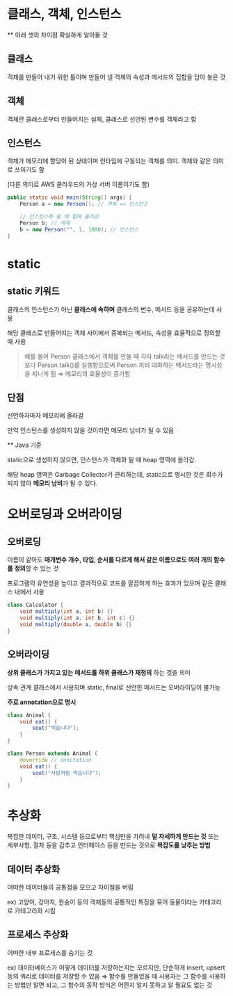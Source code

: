 # 클래스, 객체, 인스턴스

\*\* 아래 셋의 차이점 확실하게 알아둘 것

## 클래스

객체를 만들어 내기 위한 틀이며 만들어 낼 객체의 속성과 메서드의 집합을 담아 놓은 것

## 객체

객체란 클래스로부터 만들어지는 실체, 클래스로 선언된 변수를 객체라고 함

## 인스턴스

객체가 메모리에 할당이 된 상태이며 런타임에 구동되는 객체를 의미. 객체와 같은 의미로 쓰이기도 함

(다른 의미로 AWS 클라우드의 가상 서버 이름이기도 함)

```java
public static void main(String[] args) {
	Person a = new Person(); // 객체 => 인스턴스

	// 인스턴스화 될 때 힙에 올라감
	Person b; // 객체
	b = new Person("", 1, 1000); // 인스턴스
}
```

# static

## static 키워드

클래스의 인스턴스가 아닌 **클래스에 속하며** 클래스의 변수, 메서드 등을 공유하는데 사용

해당 클래스로 만들어지는 객체 사이에서 중복되는 메서드, 속성을 효율적으로 정의할 때 사용

> 예를 들어 Person 클래스에서 객체를 만들 때 각자 talk라는 메서드를 만드는 것보다 Person.talk()를 실행함으로써 Person 끼리 대화하는 메서드라는 명시성을 지니게 됨 ⇒ 메모리의 효율성이 증가함

## 단점

선언하자마자 메모리에 올라감

만약 인스턴스를 생성하지 않을 것이라면 메모리 낭비가 될 수 있음

\*\* Java 기준

static으로 생성하지 않으면, 인스턴스가 객체화 될 때 heap 영역에 올라감.

해당 heap 영역은 Garbage Collector가 관리하는데, static으로 명시한 것은 회수가 되지 않아 **메모리 낭비**가 될 수 있다.

# 오버로딩과 오버라이딩

## 오버로딩

이름이 같아도 **매개변수 개수, 타입, 순서를 다르게 해서 같은 이름으로도 여러 개의 함수를 정의**할 수 있는 것

프로그램의 유연성을 높이고 결과적으로 코드를 깔끔하게 하는 효과가 있으며 같은 클래스 내에서 사용

```java
class Calculator {
	void multiply(int a, int b) {}
	void multiply(int a, int b, int c) {}
	void multiply(double a, double b) {}
}
```

## 오버라이딩

**상위 클래스가 가지고 있는 메서드를 하위 클래스가 재정의** 하는 것을 의미

상속 관계 클래스에서 사용되며 static, final로 선언한 메서드는 오버라이딩이 불가능

**주로 annotation으로 명시**

```java
class Animal {
	void eat() {
		sout("먹습니다");
	}
}

class Person extends Animal {
	@override // annotation
	void eat() {
		sout("사람처럼 먹습니다");
	}
}
```

# 추상화

복잡한 데이터, 구조, 시스템 등으로부터 핵심만을 가려내 **덜 자세하게 만드는 것** 또는 세부사항, 절차 등을 감추고 인터페이스 등을 만드는 것으로 **복잡도를 낮추는 방법**

## 데이터 추상화

어떠한 데이터들의 공통점을 모으고 차이점을 버림

ex) 고양이, 강아지, 원숭이 등의 객체들의 공통적인 특징을 묶어 동물이라는 카테고리로 카테고리화 시킴

## 프로세스 추상화

어떠한 내부 프로세스를 숨기는 것

ex) 데이터베이스가 어떻게 데이터를 저장하는지는 모르지만, 단순하게 insert, upsert 등의 쿼리로 데이터를 저장할 수 있음 ⇒ 함수를 만들었을 때 사용자는 그 함수를 사용하는 방법만 알면 되고, 그 함수의 동작 방식은 어떤지 알지 못하고 알 필요도 없는 것
